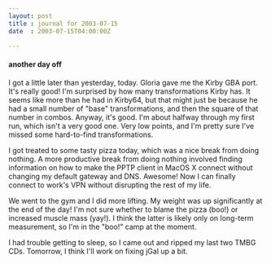 ```yaml
---
layout: post
title : journal for 2003-07-15
date  : 2003-07-15T04:00:00Z

---
```

<h4>another day off</h4>I got a little later than yesterday, today.  Gloria gave me the Kirby GBA port. It's really good!  I'm surprised by how many transformations Kirby has.  It seems like more than he had in Kirby64, but that might just be because he had a small number of "base" transformations, and then the square of that number in combos.  Anyway, it's good.  I'm about halfway through my first run, which isn't a very good one.  Very low points, and I'm pretty sure I've missed some hard-to-find transformations.

I got treated to some tasty pizza today, which was a nice break from doing nothing.  A more productive break from doing nothing involved finding information on how to make the PPTP client in MacOS X connect without changing my default gateway and DNS.  Awesome!  Now I can finally connect to work's VPN without disrupting the rest of my life.

We went to the gym and I did more lifting.  My weight was up significantly at the end of the day!  I'm not sure whether to blame the pizza (boo!) or increased muscle mass (yay!).  I think the latter is likely only on long-term measurement, so I'm in the "boo!" camp at the moment.

I had trouble getting to sleep, so I came out and ripped my last two TMBG CDs. Tomorrow, I think I'll work on fixing jGal up a bit.


